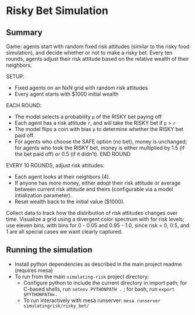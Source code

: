 # Risky Bet Simulation

## Summary

Game: agents start with random fixed risk attitudes (similar to the 
risky food simulation), and decide whether or not to make a risky bet. 
Every ten rounds, agents adjust their risk attitude based on the
relative wealth of their neighbors.

SETUP:
- Fixed agents on an NxN grid with random risk attitudes
- Every agent starts with $1000 initial wealth

EACH ROUND:
- The model selects a probability `p` of the RISKY bet paying off
- Each agent has a risk attitude `r`, and will take the RISKY bet if `p` > `r`
- The model flips a coin with bias `p` to determine whether the RISKY bet paid off.
- For agents who choose the SAFE option (no bet), money is unchanged; for agents who took the RISKY bet, money is either multiplied by 1.5 (if the bet paid off) or 0.5 (if it didn't).
END ROUND

EVERY 10 ROUNDS, adjust risk attitudes:
- Each agent looks at their neighbors (4).
- If anyone has more money, either adopt their risk attitude or average between current risk attitude and theirs (configurable via a model intialization parameter). 
- Reset wealth back to the initial value ($1000).

Collect data to track how the distribution of risk attitudes changes over time. 
Visualize a grid using a divergent color spectrum with for risk levels; use 
eleven bins, with bins for 0 - 0.05 and 0.95 - 1.0, since risk = 0, 0.5, and 1 
are all special cases we want clearly captured.

## Running the simulation

- Install python dependencies as described in the main project readme (requires mesa)
- To run from the main `simulating-risk` project directory: 
	- Configure python to include the current directory in import path; 
	  for C-based shells, run `setenv PYTHONPATH .` ; for bash, run `export $PYTHONPATH=.`
	- To run interactively with mesa runserver: `mesa runserver simulatingrisk/risky_bet/`
